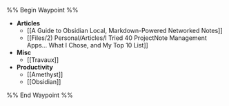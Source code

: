 %% Begin Waypoint %%
- **Articles**
	- [[A Guide to Obsidian Local, Markdown-Powered Networked Notes]]
	- [[Files/2) Personal/Articles/I Tried 40 ProjectNote Management Apps… What I Chose, and My Top 10 List]]
- **Misc**
	- [[Travaux]]
- **Productivity**
	- [[Amethyst]]
	- [[Obsidian]]

%% End Waypoint %%
